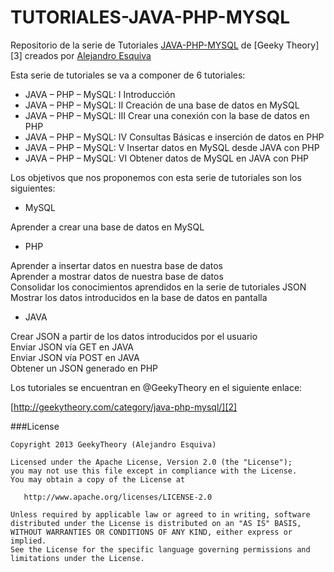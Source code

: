 TUTORIALES-JAVA-PHP-MYSQL
=========================

Repositorio de la serie de Tutoriales [JAVA-PHP-MYSQL][1] de [Geeky Theory][3] creados por [Alejandro Esquiva][1]

Esta serie de tutoriales se va a componer de 6 tutoriales:
<ul>
  <li>
  JAVA – PHP – MySQL: I Introducción
  </li>
  <li>
  JAVA – PHP – MySQL: II Creación de una base de datos en MySQL
  </li>
  <li>
  JAVA – PHP – MySQL: III Crear una conexión con la base de datos en PHP
  </li>
  <li>
  JAVA – PHP – MySQL: IV Consultas Básicas e inserción de datos en PHP
  </li>
  <li>
  JAVA – PHP – MySQL: V Insertar datos en MySQL desde JAVA con PHP
  </li>
  <li>
  JAVA – PHP – MySQL: VI Obtener datos de MySQL en JAVA con PHP
  </li>
</ul>

Los objetivos que nos proponemos con esta serie de tutoriales son los siguientes:

<ul><li>MySQL</li></ul>

Aprender a crear una base de datos en MySQL<br>
<ul><li>PHP</li></ul>

Aprender a insertar datos en nuestra base de datos<br>
Aprender a mostrar datos de nuestra base de datos<br>
Consolidar los conocimientos aprendidos en la serie de tutoriales JSON<br>
Mostrar los datos introducidos en la base de datos en pantalla<br>
<ul><li>JAVA</li></ul>

Crear JSON a partir de los datos introducidos por el usuario<br>
Enviar JSON vía GET en JAVA<br>
Enviar JSON vía POST en JAVA<br>
Obtener un JSON generado en PHP<br>

Los tutoriales se encuentran en @GeekyTheory en el siguiente enlace:

[http://geekytheory.com/category/java-php-mysql/][2]

###License

    Copyright 2013 GeekyTheory (Alejandro Esquiva)

    Licensed under the Apache License, Version 2.0 (the "License");
    you may not use this file except in compliance with the License.
    You may obtain a copy of the License at

       http://www.apache.org/licenses/LICENSE-2.0

    Unless required by applicable law or agreed to in writing, software
    distributed under the License is distributed on an "AS IS" BASIS,
    WITHOUT WARRANTIES OR CONDITIONS OF ANY KIND, either express or implied.
    See the License for the specific language governing permissions and
    limitations under the License.
	


[1]: https://github.com/aesquiva
[2]: http://geekytheory.com/category/java-php-mysql/
[2]: http://geekytheory.com/

